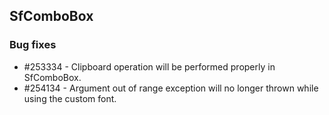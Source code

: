 ## SfComboBox

### Bug fixes

* \#253334 - Clipboard operation will be performed properly in SfComboBox.
* \#254134 - Argument out of range exception will no longer thrown while using the custom font.


